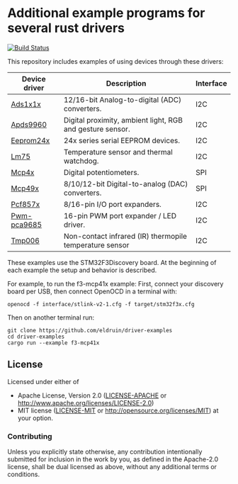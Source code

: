 # Additional example programs for several rust drivers

[![Build Status](https://travis-ci.org/eldruin/driver-examples.svg?branch=master)](https://travis-ci.org/eldruin/driver-examples)

This repository includes examples of using devices through these drivers:

| Device driver | Description                                               | Interface |
|---------------|-----------------------------------------------------------|-----------|
|[Ads1x1x]      | 12/16-bit Analog-to-digital (ADC) converters.             | I2C       |
|[Apds9960]     | Digital proximity, ambient light, RGB and gesture sensor. | I2C       |
|[Eeprom24x]    | 24x series serial EEPROM devices.                         | I2C       |
|[Lm75]         | Temperature sensor and thermal watchdog.                  | I2C       |
|[Mcp4x]        | Digital potentiometers.                                   | SPI       |
|[Mcp49x]       | 8/10/12-bit Digital-to-analog (DAC) converters.           | SPI       |
|[Pcf857x]      | 8/16-pin I/O port expanders.                              | I2C       |
|[Pwm-pca9685]  | 16-pin PWM port expander / LED driver.                    | I2C       |
|[Tmp006]       | Non-contact infrared (IR) thermopile temperature sensor   | I2C       |

[Ads1x1x]: https://crates.io/crates/ads1x1x
[Apds9960]: https://crates.io/crates/apds9960
[Eeprom24x]: https://crates.io/crates/eeprom24x
[Lm75]: https://crates.io/crates/lm75
[Mcp4x]: https://crates.io/crates/mcp4x
[Mcp49x]: https://github.com/eldruin/mcp49x-rs
[Pcf857x]: https://crates.io/crates/pcf857x
[Pwm-pca9685]: https://crates.io/crates/pwm-pca9685
[Tmp006]: https://crates.io/crates/tmp006

These examples use the STM32F3Discovery board. At the beginning of each example the setup
and behavior is described.

For example, to run the f3-mcp41x example:
First, connect your discovery board per USB, then connect OpenOCD in a terminal with:
```
openocd -f interface/stlink-v2-1.cfg -f target/stm32f3x.cfg
```

Then on another terminal run:
```
git clone https://github.com/eldruin/driver-examples
cd driver-examples
cargo run --example f3-mcp41x
```

## License

Licensed under either of

 * Apache License, Version 2.0 ([LICENSE-APACHE](LICENSE-APACHE) or
   http://www.apache.org/licenses/LICENSE-2.0)
 * MIT license ([LICENSE-MIT](LICENSE-MIT) or
   http://opensource.org/licenses/MIT) at your option.

### Contributing

Unless you explicitly state otherwise, any contribution intentionally submitted
for inclusion in the work by you, as defined in the Apache-2.0 license, shall
be dual licensed as above, without any additional terms or conditions.

